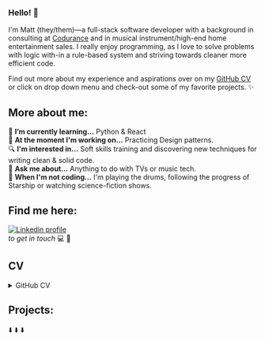 ### Hello! 👋

I'm Matt (they/them)—a full-stack software developer with a background in consulting at [Codurance](https://www.codurance.com/) and in musical instrument/high-end home entertainment sales. I really enjoy programming, as I love to solve problems with logic with-in a rule-based system and striving towards cleaner more efficient code.

Find out more about my experience and aspirations over on my [GitHub CV](https://github.com/Matt-Warnock/CV) or click on drop down menu and check-out some of my favorite projects. ✨

## More about me:

🌱  **I’m currently learning...** Python & React  
🔭  **At the moment I'm working on...** Practicing Design patterns.   
🔍  **I'm interested in...** Soft skills training and discovering new techniques for writing clean & solid code.\
💬  **Ask me about...** Anything to do with TVs or music tech.\
🌌  **When I'm not coding...** I'm playing the drums, following the progress of Starship or watching science-fiction shows.


## Find me here:

[![Linkedin profile](https://img.shields.io/badge/Linkedin-Matt%20Warnock-0077B5?style=social&logo=linkedin&?labelColor=fff)](https://www.linkedin.com/in/matthew-warnock-67002b85/)<br>
*to get in touch* 💻 💼

## CV

<details><summary>GitHub CV</summary><br/>

## Matthew Warnock

love building well tested, clean and solid code. I get a lot of satisfaction from learning new techniques that enable me to improve the readability and efficiency of code. I found my joy in coding by working on projects with my mentor and getting regular PR reviews. Throughout my career I have always been proactive with self-development by learning new technologies in my spare time. This drew me to audio/visual sales because I would spend most my spare time looking at reviews and technical info for fun. I am driven to understand the details so that I can be better prepared to help others.


## Projects

| Name                         | Description       | Tech/tools        |
| ---------------------------- | ----------------- | ----------------- |
| **[CoduraWise](https://github.com/Matt-Warnock/CoduraWise)** | Resource sharing platform project at Codurance | React, TypeScript, Java, AWS, MySQL |
| **[Bar.io](https://github.com/Matt-Warnock/barrio-backend)** | Bar location app we did as a team project at Makers. | React, Express, Node.js, Jest |
| **[Chitter Challenge](https://chitter-challenge-matt.herokuapp.com/chitter)** | Message board app based on Twitter. | Ruby, PostGreSQL, Sinatra, Rspec |
| **[WeatherAPI App](https://github.com/Matt-Warnock/weatherAPI_app)** | An app that give today's weather report. | JavaScript, Ruby, Sinatra, SQLite3, Rspec |



## Skills

#### Meticulous

- During my time at John Henry's it was very important that every single moving piece of hardware was tested thoroughly. Due to the detailed testing I would do and the training I implemented as a result, the company saved on transport costs and time.

#### Analytical planner

- When project managing at Bang and Olufsen I discovered that problem solving time sensitive issues is just a matter of going though the right process a step at a time. I would then review to see if we need to add or improve a process. This resulted in less callouts to the customers.

#### Critical thinker

- During my time at Wembley Music Centre we would often have pitches from manufacturing companies on new e-kits, boasting new 'revolutionary' technologies.
I would spend time investing such claims carefully to ascertain the facts. This resulted in my boss avoiding taking on new products that had a weaker USP than existing stock.

## Tech Experience

**Codurance (Aug 2022 - July 2023)**
_Craftsperson Software Consultant_\
_After successfully completing 4 months of training I was promoted to Software Craftsperson where I joined a R&D green-field project and shadowed a client modernization project. My training has enabled me to use XP practices to elevate the skills of those around me and act as a force multiplier within a team._

- Java, React, TypeScript, some basic Python.
- Received specialist in-house full-stack training covering: Outside-in TDD, SOLID,
Refactoring, DDD, Macro Design, IaC, CI/CD, AWS Cloud Engineering.
- Whilst on a R&D project I supported a team by guiding their use of Scrum/Kanban.
- Collaboration with experienced developers furthered my knowledge of system design.

**Makers Academy (Sept 2021 - Dec 2021)**
_16 week intensive boot camp where I was taught a range of technologies and coding principles such as:_

- Object Oriented Programming & Behavioural Driven Design
- TDD, Pair programming
- Delivered three short projects using Agile & XP practices

**Self-study Computing Programming (Dec 2019 - Aug 2021)**
_Studied on-line courses at [codebar.io](http://tutorials.codebar.io/) and [codecadamy](https://www.codecademy.com/profiles/drflamerock) with the guidance from my mentor:_

- Studied best practises on HTML & CSS
- Practised TDD using Rspec & Jasmine
- JavaScript, Ruby, Command Line & Git

## Work Experience

**Wembley Music Centre (Mar 2018 - Oct 2020)**
_Senior sales assistant in drum department_

- Trained staff on till use & product knowledge which led to more efficient sales.
- Specialised in electronic drum kits, tuning & custom drum configuration.

**Bang & Olufsen (April 2015 - Mar 2018)**
_Sales executive at luxury TV and hi-fi store_

- Designed & managed A/V system installation projects in collaboration with installers.
- Provided technical support to installers and clients.
- Built client portfolios by carrying out sales & marketing campaigns as well as giving on-site assessments for installations.

**Maplin (Sept 2014 - April 2015)**
_Sales adviser at electronics store_

- Regular stand-up & retro meetings.
- Explaining technologies to customers in an easy-to-understand way.
- Awarded 'colleague of the period' for effective teamwork & improvement of store targets.

**John Henry's Ltd (Mar 2008 - Mar 2014)**
_Drum technician at music hire specialist_

- Teamwork led to timely fulfilment of orders in a fast paced based environment.
- Created a system of equipment testing which improved reliability of orders sent.
- Creative problem solving with preparing orders to exact specification.

## Musical Experience
#### Working towards a career in music (2001 – 2008)
_Worked in various music shops, recording & rehearsal studios to fund my musical career:_

- **Downs Sounds Studios (Aug 2007-Dec 2007)**
_Studio coordinator_
- **Enterprise Studios (Sept 2006-Jul 2007)**
_studio coordinator_
- **Chase E Foote’s (Mar 2003-Sept 2006)**
_sales assistant_
- **World of Music (Mar 2001-Oct 2002)**
_sales assistant_
- **Sabersonic (Sept 1999-Jan 2000)**
_Assistant engineer_
- **Zen Studios (Jun 1998-Jul 1999)**
_Assistant engineer_

**Musical Work**
- Wrote and performed drums in various bands.
- Gigs I played included Download festival 2005.
- Wrote & Produced solo EP performing on all instruments.
- Session recording work playing drums.

**Additional work in music field**

- Teaching a class on music equipment setup & safety at Alchemea College.
- Freelance audio engineering & production for private clients.

## Further Education

**Alchemea College of Audio Engineering (2000 – 2001)**

- Advanced Audio Engineering & Production
- Diploma

**Colchester Institute (1996 - 1998)**

- BTEC in Contemporary Music

## Hobbies

I really enjoy comic book movies, meeting new people at Meetup groups and playing American pool. I also like to play drums in my spare time and I occasionally play guitar as well.

</details>

## Projects:
⬇️ ⬇️ ⬇️
